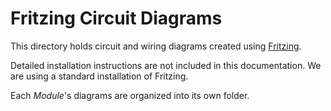 Fritzing Circuit Diagrams
=========================

This directory holds circuit and wiring diagrams created using [Fritzing]([http://fritzing.org/home/).

Detailed installation instructions are not included in this documentation. We are using a standard installation of Fritzing.

Each _Module_'s diagrams are organized into its own folder.
